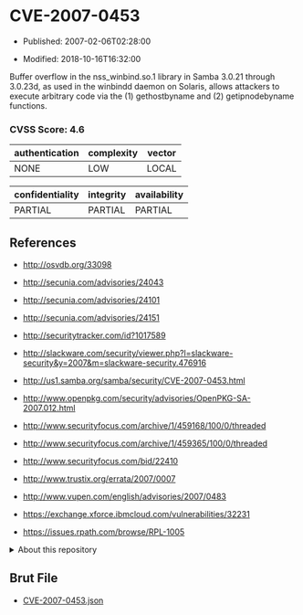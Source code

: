# CVE-2007-0453

- Published: 2007-02-06T02:28:00

- Modified: 2018-10-16T16:32:00

Buffer overflow in the nss_winbind.so.1 library in Samba 3.0.21 through 3.0.23d, as used in the winbindd daemon on Solaris, allows attackers to execute arbitrary code via the (1) gethostbyname and (2) getipnodebyname functions.

### CVSS Score: **4.6**

| authentication | complexity | vector |
| --- | --- | --- |
| NONE | LOW | LOCAL |

| confidentiality | integrity | availability |
| --- | --- | --- |
| PARTIAL | PARTIAL | PARTIAL |

## References

* http://osvdb.org/33098

* http://secunia.com/advisories/24043

* http://secunia.com/advisories/24101

* http://secunia.com/advisories/24151

* http://securitytracker.com/id?1017589

* http://slackware.com/security/viewer.php?l=slackware-security&y=2007&m=slackware-security.476916

* http://us1.samba.org/samba/security/CVE-2007-0453.html

* http://www.openpkg.com/security/advisories/OpenPKG-SA-2007.012.html

* http://www.securityfocus.com/archive/1/459168/100/0/threaded

* http://www.securityfocus.com/archive/1/459365/100/0/threaded

* http://www.securityfocus.com/bid/22410

* http://www.trustix.org/errata/2007/0007

* http://www.vupen.com/english/advisories/2007/0483

* https://exchange.xforce.ibmcloud.com/vulnerabilities/32231

* https://issues.rpath.com/browse/RPL-1005

<details>
<summary>About this repository</summary> 

  This repository is part of the project [Live Hack CVE](https://github.com/Live-Hack-CVE). Main website can be found [www.live-hack.org](https://www.live-hack.org) 
  
  Made by [Sn0wAlice](https://github.com/Sn0wAlice) for the people that care about security and need to have a feed of the latest CVEs. Hope you enjoy it, don't forget to star the repo and follow me on [Twitter](https://twitter.com/Sn0wAlice) and [Github](https://github.com/Sn0wAlice). And that is my [personnal website](https://www.alice-snow.me/)

  - [Home Page](https://github.com/Live-Hack-CVE)
  - [Framework](https://github.com/Live-Hack-CVE/cve-framework)
  - [CVE database](https://github.com/Live-Hack-CVE/full_database)
  - [Changelog](https://github.com/Live-Hack-CVE/Changelog)
</details>

## Brut File

* [CVE-2007-0453.json](https://raw.githubusercontent.com/Live-Hack-CVE/full_database/main/cves/2007/CVE-2007-0453.json)

